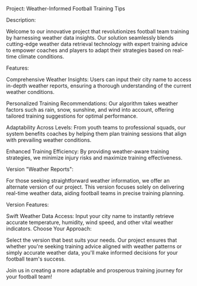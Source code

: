 Project: Weather-Informed Football Training Tips

Description:

Welcome to our innovative project that revolutionizes football team training by harnessing weather data insights. Our solution seamlessly blends cutting-edge weather data retrieval technology with expert training advice to empower coaches and players to adapt their strategies based on real-time climate conditions.

Features:

Comprehensive Weather Insights: Users can input their city name to access in-depth weather reports, ensuring a thorough understanding of the current weather conditions.

Personalized Training Recommendations: Our algorithm takes weather factors such as rain, snow, sunshine, and wind into account, offering tailored training suggestions for optimal performance.

Adaptability Across Levels: From youth teams to professional squads, our system benefits coaches by helping them plan training sessions that align with prevailing weather conditions.

Enhanced Training Efficiency: By providing weather-aware training strategies, we minimize injury risks and maximize training effectiveness.

Version "Weather Reports":

For those seeking straightforward weather information, we offer an alternate version of our project. This version focuses solely on delivering real-time weather data, aiding football teams in precise training planning.

Version Features:

Swift Weather Data Access: Input your city name to instantly retrieve accurate temperature, humidity, wind speed, and other vital weather indicators.
Choose Your Approach:

Select the version that best suits your needs. Our project ensures that whether you're seeking training advice aligned with weather patterns or simply accurate weather data, you'll make informed decisions for your football team's success.

Join us in creating a more adaptable and prosperous training journey for your football team!
